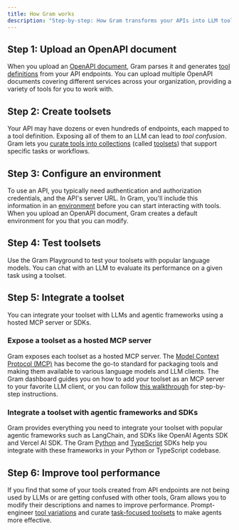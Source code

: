 ```yaml
---
title: How Gram works
description: "Step-by-step: How Gram transforms your APIs into LLM tools, from OpenAPI parsing to prompt-engineered tool definitions."
---
```


## Step 1: Upload an OpenAPI document

When you upload an [OpenAPI document](/concepts/openapi), Gram parses it and generates [tool definitions](/concepts/tool-definitions) from your API endpoints. You can upload multiple OpenAPI documents covering different services across your organization, providing a variety of tools for you to work with.

## Step 2: Create toolsets

Your API may have dozens or even hundreds of endpoints, each mapped to a tool definition. Exposing all of them to an LLM can lead to _tool confusion_. Gram lets you [curate tools into collections](/blog/tool-curation) (called [toolsets](/concepts/toolsets)) that support specific tasks or workflows.

## Step 3: Configure an environment

To use an API, you typically need authentication and authorization credentials, and the API's server URL. In Gram, you'll include this information in an [environment](/concepts/environments#creating-environments) before you can start interacting with tools. When you upload an OpenAPI document, Gram creates a default environment for you that you can modify.

## Step 4: Test toolsets

Use the Gram Playground to test your toolsets with popular language models. You can chat with an LLM to evaluate its performance on a given task using a toolset.

## Step 5: Integrate a toolset

You can integrate your toolset with LLMs and agentic frameworks using a hosted MCP server or SDKs.

### Expose a toolset as a hosted MCP server

Gram exposes each toolset as a hosted MCP server. The [Model Context Protocol (MCP)](https://modelcontextprotocol.io) has become the go-to standard for packaging tools and making them available to various language models and LLM clients. The Gram dashboard guides you on how to add your toolset as an MCP server to your favorite LLM client, or you can follow [this walkthrough](/guides/creating-your-first-hosted-mcp-server) for step-by-step instructions.

### Integrate a toolset with agentic frameworks and SDKs

Gram provides everything you need to integrate your toolset with popular agentic frameworks such as LangChain, and SDKs like OpenAI Agents SDK and Vercel AI SDK. The Gram [Python](https://github.com/speakeasy-api/gram-python) and [TypeScript](https://github.com/speakeasy-api/gram-typescript) SDKs help you integrate with these frameworks in your Python or TypeScript codebase.

## Step 6: Improve tool performance

If you find that some of your tools created from API endpoints are not being used by LLMs or are getting confused with other tools, Gram allows you to modify their descriptions and names to improve performance. Prompt-engineer [tool variations](/concepts/tool-variations) and curate [task-focused toolsets](/concepts/toolsets) to make agents more effective.
